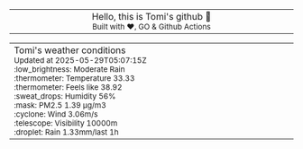 
<div align="center">
<table>
<tbody>
<td align="center">
<img width="2000" height="0"><br>
Hello, this is Tomi's github 👋<br>
<sup>Built with ❤️, GO & Github Actions</sup><br>
<img width="2000" height="0">
</td>
</tbody>
</table>
</div>
<table>
<tbody>
<td align="left">
<img width="2000" height="0"><br>
Tomi's weather conditions<br>
<sup>Updated at 2025-05-29T05:07:15Z</sup><br>
<sup>:low_brightness: Moderate Rain</sup><br>
<sup>:thermometer: Temperature 33.33 </sup><br>
<sup>:thermometer: Feels like 38.92</sup><br>
<sup>:sweat_drops: Humidity 56%</sup><br>
<sup>:mask: PM2.5 1.39 μg/m3</sup><br>
<sup>:cyclone: Wind 3.06m/s </sup><br>
<sup>:telescope: Visibility 10000m </sup><br>
<sup>:droplet: Rain 1.33mm/last 1h </sup><br>
<img width="2000" height="0">
</td>
<td align="left">
<img width="2000" height="0"><br>
<br>
<img width="2000" height="0">
</td>
</tbody>
</table>
</div>
    